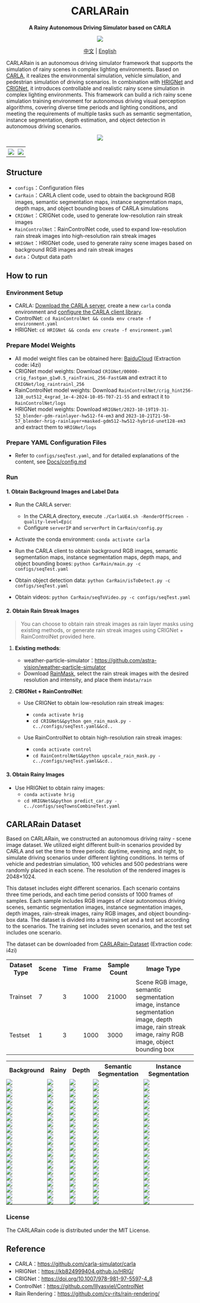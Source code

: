 <div align="center">

# CARLARain
**A Rainy Autonomous Driving Simulator based on CARLA**

![](Docs/license.svg)

<div>
  <a href="./README.md">中文</a> |
  <a href="./README_EN.md">English</a>
</div>

</div>

CARLARain is an autonomous driving simulator framework that supports the simulation of rainy scenes in complex lighting environments. Based on [CARLA](https://github.com/carla-simulator/carla), it realizes the environmental simulation, vehicle simulation, and pedestrian simulation of driving scenarios. In combination with [HRIGNet](https://kb824999404.github.io/HRIG/) and [CRIGNet](https://doi.org/10.1007/978-981-97-5597-4_8), it introduces controllable and realistic rainy scene simulation in complex lighting environments. This framework can build a rich rainy scene simulation training environment for autonomous driving visual perception algorithms, covering diverse time periods and lighting conditions, and meeting the requirements of multiple tasks such as semantic segmentation, instance segmentation, depth estimation, and object detection in autonomous driving scenarios. 


<div align="center">

![](Docs/CARLARain图EN.svg)


<table>
<tr>
<td style="border: none; padding: 5px;"><img src="Docs/CARLARain_Clean.gif" /></td>
<td style="border: none; padding: 5px;"><img src="Docs/CARLARain_Rainy.gif" /></td>
</tr>
</table>

</div>

## Structure

* `configs`：Configuration files
* `CarRain`：CARLA client code, used to obtain the background RGB images, semantic segmentation maps, instance segmentation maps, depth maps, and object bounding boxes of CARLA simulations
* `CRIGNet`：CRIGNet code, used to generate low-resolution rain streak images
* `RainControlNet`：RainControlNet code, used to expand low-resolution rain streak images into high-resolution rain streak images
* `HRIGNet`：HRIGNet code, used to generate rainy scene images based on background RGB images and rain streak images
* `data`：Output data path


## How to run

### Environment Setup

* CARLA: [Download the CARLA server](https://carla.readthedocs.io/en/latest/start_quickstart/#carla-installation), create a new `carla` conda environment and [configure the CARLA client library](https://carla.readthedocs.io/en/latest/start_quickstart/#install-client-library).
* ControlNet: `cd RainControlNet && conda env create -f environment.yaml`
* HRIGNet: `cd HRIGNet && conda env create -f environment.yaml`


### Prepare Model Weights

* All model weight files can be obtained here: [BaiduCloud](https://pan.baidu.com/s/1FXNk-y86rxXeUYwPoGWnpQ?pwd=i4zi ) (Extraction code: i4zi)
* CRIGNet model weights: Download `CRIGNet/00000-crig_fastgan_g1w0.5_rainTrainL_256-FastGAN` and extract it to `CRIGNet/log_raintrainl_256`
* RainControlNet model weights: Download `RainControlNet/crig_hint256-128_out512_4xgrad_1e-4-2024-10-05-T07-21-55` and extract it to `RainControlNet/logs`
* HRIGNet model weights: Download `HRIGNet/2023-10-19T19-31-52_blender-gdm-rainlayer-hw512-f4-em3` and `2023-10-21T21-50-57_blender-hrig-rainlayer+masked-gdm512-hw512-hybrid-unet128-em3` and extract them to `HRIGNet/logs`

### Prepare YAML Configuration Files

* Refer to `configs/seqTest.yaml`, and for detailed explanations of the content, see [Docs/config.md](./Docs/config.md#EN)

### Run

#### 1. Obtain Background Images and Label Data

* Run the CARLA server:
  * In the CARLA directory, execute `./CarlaUE4.sh -RenderOffScreen -quality-level=Epic`
  * Configure `serverIP` and `serverPort` in `CarRain/config.py`

* Activate the conda environment: `conda activate carla`
* Run the CARLA client to obtain background RGB images, semantic segmentation maps, instance segmentation maps, depth maps, and object bounding boxes: `python CarRain/main.py -c configs/seqTest.yaml`
* Obtain object detection data: `python CarRain/isToDetect.py -c configs/seqTest.yaml`
* Obtain videos: `python CarRain/seqToVideo.py -c configs/seqTest.yaml`

#### 2. Obtain Rain Streak Images

> You can choose to obtain rain streak images as rain layer masks using existing methods, or generate rain streak images using CRIGNet + RainControlNet provided here.

1. **Existing methods**:
   * weather-particle-simulator：https://github.com/astra-vision/weather-particle-simulator
   * Download [RainMask](https://pan.baidu.com/s/1FXNk-y86rxXeUYwPoGWnpQ?pwd=i4zi ), select the rain streak images with the desired resolution and intensity, and place them in`data/rain`


2. **CRIGNet + RainControlNet**:
   * Use CRIGNet to obtain low-resolution rain streak images:
     * `conda activate hrig`
     * `cd CRIGNet&&python gen_rain_mask.py -c../configs/seqTest.yaml&&cd..`

   * Use RainControlNet to obtain high-resolution rain streak images:
     * `conda activate control`
     * `cd RainControlNet&&python upscale_rain_mask.py -c../configs/seqTest.yaml&&cd..`

#### 3. Obtain Rainy Images

* Use HRIGNet to obtain rainy images:
  * `conda activate hrig`
  * `cd HRIGNet&&python predict_car.py -c../configs/seqTownsCombineTest.yaml`

## CARLARain Dataset

Based on CARLARain, we constructed an autonomous driving rainy - scene image dataset. We utilized eight different built-in scenarios provided by CARLA and set the time to three periods: daytime, evening, and night, to simulate driving scenarios under different lighting conditions. In terms of vehicle and pedestrian simulation, 100 vehicles and 500 pedestrians were randomly placed in each scene. The resolution of the rendered images is 2048×1024.

This dataset includes eight different scenarios. Each scenario contains three time periods, and each time period consists of 1000 frames of samples. Each sample includes RGB images of clear autonomous driving scenes, semantic segmentation images, instance segmentation images, depth images, rain-streak images, rainy RGB images, and object bounding-box data. The dataset is divided into a training set and a test set according to the scenarios. The training set includes seven scenarios, and the test set includes one scenario.

The dataset can be downloaded from [CARLARain-Dataset](https://pan.baidu.com/s/1FXNk-y86rxXeUYwPoGWnpQ?pwd=i4zi) (Extraction code: i4zi)

<table>
<tr>
<th>Dataset Type </th>
<th>Scene </th>
<th>Time </th>
<th>Frame </th>
<th>Sample Count </th>
<th>Image Type </th>
</tr>
<tr>
<td>Trainset</td>
<td>7</td>
<td>3</td>
<td>1000</td>
<td>21000</td>
<td rowspan=2> Scene RGB image, semantic segmentation image, instance segmentation image, depth image, rain streak image, rainy RGB image, object bounding box</td>
</tr>
<tr>
<td>Testset</td>
<td>1</td>
<td>3</td>
<td>1000</td>
<td>3000</td>
</tr>
</table>

<table>
<tr>
<th>Background </th>
<th>Rainy </th>
<th>Depth </th>
<th>Semantic Segmentation </th>
<th>Instance Segmentation </th>
</tr>
<tr>
<td style="padding: 0;width=20%;"><img src="Docs/CARLARainDataset/background/seqTown01ClearSunset_002423..jpg" /></td>
<td style="padding: 0;width=20%;"><img src="Docs/CARLARainDataset/rainy/seqTown01ClearSunset_002423.jpg" /></td>
<td style="padding: 0;width=20%;"><img src="Docs/CARLARainDataset/depth/seqTown01ClearSunset_002423.png" /></td>
<td style="padding: 0;width=20%;"><img src="Docs/CARLARainDataset/semantic_segmentation/seqTown01ClearSunset_002423.png" /></td>
<td style="padding: 0;width=20%;"><img src="Docs/CARLARainDataset/instance_segmentation/seqTown01ClearSunset_002423.png" /></td>
</tr>
<tr>
<td style="padding: 0;width=20%;"><img src="Docs/CARLARainDataset/background/seqTown01Clear_000044..jpg" /></td>
<td style="padding: 0;width=20%;"><img src="Docs/CARLARainDataset/rainy/seqTown01Clear_000044.jpg" /></td>
<td style="padding: 0;width=20%;"><img src="Docs/CARLARainDataset/depth/seqTown01Clear_000044.png" /></td>
<td style="padding: 0;width=20%;"><img src="Docs/CARLARainDataset/semantic_segmentation/seqTown01Clear_000044.png" /></td>
<td style="padding: 0;width=20%;"><img src="Docs/CARLARainDataset/instance_segmentation/seqTown01Clear_000044.png" /></td>
</tr>
<tr>
<td style="padding: 0;width=20%;"><img src="Docs/CARLARainDataset/background/seqTown02ClearNight_007652..jpg" /></td>
<td style="padding: 0;width=20%;"><img src="Docs/CARLARainDataset/rainy/seqTown02ClearNight_007652.jpg" /></td>
<td style="padding: 0;width=20%;"><img src="Docs/CARLARainDataset/depth/seqTown02ClearNight_007652.png" /></td>
<td style="padding: 0;width=20%;"><img src="Docs/CARLARainDataset/semantic_segmentation/seqTown02ClearNight_007652.png" /></td>
<td style="padding: 0;width=20%;"><img src="Docs/CARLARainDataset/instance_segmentation/seqTown02ClearNight_007652.png" /></td>
</tr>

<tr>
<td style="padding: 0;width=20%;"><img src="Docs/CARLARainDataset/background/seqTown02Clear_001262..jpg" /></td>
<td style="padding: 0;width=20%;"><img src="Docs/CARLARainDataset/rainy/seqTown02Clear_001262.jpg" /></td>
<td style="padding: 0;width=20%;"><img src="Docs/CARLARainDataset/depth/seqTown02Clear_001262.png" /></td>
<td style="padding: 0;width=20%;"><img src="Docs/CARLARainDataset/semantic_segmentation/seqTown02Clear_001262.png" /></td>
<td style="padding: 0;width=20%;"><img src="Docs/CARLARainDataset/instance_segmentation/seqTown02Clear_001262.png" /></td>
</tr>
<tr>
<td style="padding: 0;width=20%;"><img src="Docs/CARLARainDataset/background/seqTown03ClearNight_009422..jpg" /></td>
<td style="padding: 0;width=20%;"><img src="Docs/CARLARainDataset/rainy/seqTown03ClearNight_009422.jpg" /></td>
<td style="padding: 0;width=20%;"><img src="Docs/CARLARainDataset/depth/seqTown03ClearNight_009422.png" /></td>
<td style="padding: 0;width=20%;"><img src="Docs/CARLARainDataset/semantic_segmentation/seqTown03ClearNight_009422.png" /></td>
<td style="padding: 0;width=20%;"><img src="Docs/CARLARainDataset/instance_segmentation/seqTown03ClearNight_009422.png" /></td>
</tr>
<tr>
<td style="padding: 0;width=20%;"><img src="Docs/CARLARainDataset/background/seqTown03ClearSunset_009200..jpg" /></td>
<td style="padding: 0;width=20%;"><img src="Docs/CARLARainDataset/rainy/seqTown03ClearSunset_009200.jpg" /></td>
<td style="padding: 0;width=20%;"><img src="Docs/CARLARainDataset/depth/seqTown03ClearSunset_009200.png" /></td>
<td style="padding: 0;width=20%;"><img src="Docs/CARLARainDataset/semantic_segmentation/seqTown03ClearSunset_009200.png" /></td>
<td style="padding: 0;width=20%;"><img src="Docs/CARLARainDataset/instance_segmentation/seqTown03ClearSunset_009200.png" /></td>
</tr>
<tr>
<td style="padding: 0;width=20%;"><img src="Docs/CARLARainDataset/background/seqTown03Clear_001814..jpg" /></td>
<td style="padding: 0;width=20%;"><img src="Docs/CARLARainDataset/rainy/seqTown03Clear_001814.jpg" /></td>
<td style="padding: 0;width=20%;"><img src="Docs/CARLARainDataset/depth/seqTown03Clear_001814.png" /></td>
<td style="padding: 0;width=20%;"><img src="Docs/CARLARainDataset/semantic_segmentation/seqTown03Clear_001814.png" /></td>
<td style="padding: 0;width=20%;"><img src="Docs/CARLARainDataset/instance_segmentation/seqTown03Clear_001814.png" /></td>
</tr>
<tr>
<td style="padding: 0;width=20%;"><img src="Docs/CARLARainDataset/background/seqTown04ClearNight_064471..jpg" /></td>
<td style="padding: 0;width=20%;"><img src="Docs/CARLARainDataset/rainy/seqTown04ClearNight_064471.jpg" /></td>
<td style="padding: 0;width=20%;"><img src="Docs/CARLARainDataset/depth/seqTown04ClearNight_064471.png" /></td>
<td style="padding: 0;width=20%;"><img src="Docs/CARLARainDataset/semantic_segmentation/seqTown04ClearNight_064471.png" /></td>
<td style="padding: 0;width=20%;"><img src="Docs/CARLARainDataset/instance_segmentation/seqTown04ClearNight_064471.png" /></td>
</tr>
<tr>
<td style="padding: 0;width=20%;"><img src="Docs/CARLARainDataset/background/seqTown04ClearSunset_010612..jpg" /></td>
<td style="padding: 0;width=20%;"><img src="Docs/CARLARainDataset/rainy/seqTown04ClearSunset_010612.jpg" /></td>
<td style="padding: 0;width=20%;"><img src="Docs/CARLARainDataset/depth/seqTown04ClearSunset_010612.png" /></td>
<td style="padding: 0;width=20%;"><img src="Docs/CARLARainDataset/semantic_segmentation/seqTown04ClearSunset_010612.png" /></td>
<td style="padding: 0;width=20%;"><img src="Docs/CARLARainDataset/instance_segmentation/seqTown04ClearSunset_010612.png" /></td>
</tr>
<tr>
<td style="padding: 0;width=20%;"><img src="Docs/CARLARainDataset/background/seqTown04Clear_002690..jpg" /></td>
<td style="padding: 0;width=20%;"><img src="Docs/CARLARainDataset/rainy/seqTown04Clear_002690.jpg" /></td>
<td style="padding: 0;width=20%;"><img src="Docs/CARLARainDataset/depth/seqTown04Clear_002690.png" /></td>
<td style="padding: 0;width=20%;"><img src="Docs/CARLARainDataset/semantic_segmentation/seqTown04Clear_002690.png" /></td>
<td style="padding: 0;width=20%;"><img src="Docs/CARLARainDataset/instance_segmentation/seqTown04Clear_002690.png" /></td>
</tr>
<tr>
<td style="padding: 0;width=20%;"><img src="Docs/CARLARainDataset/background/seqTown05ClearNight_013922..jpg" /></td>
<td style="padding: 0;width=20%;"><img src="Docs/CARLARainDataset/rainy/seqTown05ClearNight_013922.jpg" /></td>
<td style="padding: 0;width=20%;"><img src="Docs/CARLARainDataset/depth/seqTown05ClearNight_013922.png" /></td>
<td style="padding: 0;width=20%;"><img src="Docs/CARLARainDataset/semantic_segmentation/seqTown05ClearNight_013922.png" /></td>
<td style="padding: 0;width=20%;"><img src="Docs/CARLARainDataset/instance_segmentation/seqTown05ClearNight_013922.png" /></td>
</tr>
<tr>
<td style="padding: 0;width=20%;"><img src="Docs/CARLARainDataset/background/seqTown05ClearSunset_012791..jpg" /></td>
<td style="padding: 0;width=20%;"><img src="Docs/CARLARainDataset/rainy/seqTown05ClearSunset_012791.jpg" /></td>
<td style="padding: 0;width=20%;"><img src="Docs/CARLARainDataset/depth/seqTown05ClearSunset_012791.png" /></td>
<td style="padding: 0;width=20%;"><img src="Docs/CARLARainDataset/semantic_segmentation/seqTown05ClearSunset_012791.png" /></td>
<td style="padding: 0;width=20%;"><img src="Docs/CARLARainDataset/instance_segmentation/seqTown05ClearSunset_012791.png" /></td>
</tr>
<tr>
<td style="padding: 0;width=20%;"><img src="Docs/CARLARainDataset/background/seqTown05Clear_003271..jpg" /></td>
<td style="padding: 0;width=20%;"><img src="Docs/CARLARainDataset/rainy/seqTown05Clear_003271.jpg" /></td>
<td style="padding: 0;width=20%;"><img src="Docs/CARLARainDataset/depth/seqTown05Clear_003271.png" /></td>
<td style="padding: 0;width=20%;"><img src="Docs/CARLARainDataset/semantic_segmentation/seqTown05Clear_003271.png" /></td>
<td style="padding: 0;width=20%;"><img src="Docs/CARLARainDataset/instance_segmentation/seqTown05Clear_003271.png" /></td>
</tr>
<tr>
<td style="padding: 0;width=20%;"><img src="Docs/CARLARainDataset/background/seqTown06ClearNight_000267..jpg" /></td>
<td style="padding: 0;width=20%;"><img src="Docs/CARLARainDataset/rainy/seqTown06ClearNight_000267.jpg" /></td>
<td style="padding: 0;width=20%;"><img src="Docs/CARLARainDataset/depth/seqTown06ClearNight_000267.png" /></td>
<td style="padding: 0;width=20%;"><img src="Docs/CARLARainDataset/semantic_segmentation/seqTown06ClearNight_000267.png" /></td>
<td style="padding: 0;width=20%;"><img src="Docs/CARLARainDataset/instance_segmentation/seqTown06ClearNight_000267.png" /></td>
</tr>
<tr>
<td style="padding: 0;width=20%;"><img src="Docs/CARLARainDataset/background/seqTown06ClearSunset_001191..jpg" /></td>
<td style="padding: 0;width=20%;"><img src="Docs/CARLARainDataset/rainy/seqTown06ClearSunset_001191.jpg" /></td>
<td style="padding: 0;width=20%;"><img src="Docs/CARLARainDataset/depth/seqTown06ClearSunset_001191.png" /></td>
<td style="padding: 0;width=20%;"><img src="Docs/CARLARainDataset/semantic_segmentation/seqTown06ClearSunset_001191.png" /></td>
<td style="padding: 0;width=20%;"><img src="Docs/CARLARainDataset/instance_segmentation/seqTown06ClearSunset_001191.png" /></td>
</tr>
<tr>
<td style="padding: 0;width=20%;"><img src="Docs/CARLARainDataset/background/seqTown06Clear_002307..jpg" /></td>
<td style="padding: 0;width=20%;"><img src="Docs/CARLARainDataset/rainy/seqTown06Clear_002307.jpg" /></td>
<td style="padding: 0;width=20%;"><img src="Docs/CARLARainDataset/depth/seqTown06Clear_002307.png" /></td>
<td style="padding: 0;width=20%;"><img src="Docs/CARLARainDataset/semantic_segmentation/seqTown06Clear_002307.png" /></td>
<td style="padding: 0;width=20%;"><img src="Docs/CARLARainDataset/instance_segmentation/seqTown06Clear_002307.png" /></td>
</tr>
<tr>
<td style="padding: 0;width=20%;"><img src="Docs/CARLARainDataset/background/seqTown07ClearSunset_004693..jpg" /></td>
<td style="padding: 0;width=20%;"><img src="Docs/CARLARainDataset/rainy/seqTown07ClearSunset_004693.jpg" /></td>
<td style="padding: 0;width=20%;"><img src="Docs/CARLARainDataset/depth/seqTown07ClearSunset_004693.png" /></td>
<td style="padding: 0;width=20%;"><img src="Docs/CARLARainDataset/semantic_segmentation/seqTown07ClearSunset_004693.png" /></td>
<td style="padding: 0;width=20%;"><img src="Docs/CARLARainDataset/instance_segmentation/seqTown07ClearSunset_004693.png" /></td>
</tr>
<tr>
<td style="padding: 0;width=20%;"><img src="Docs/CARLARainDataset/background/seqTown07Clear_004556..jpg" /></td>
<td style="padding: 0;width=20%;"><img src="Docs/CARLARainDataset/rainy/seqTown07Clear_004556.jpg" /></td>
<td style="padding: 0;width=20%;"><img src="Docs/CARLARainDataset/depth/seqTown07Clear_004556.png" /></td>
<td style="padding: 0;width=20%;"><img src="Docs/CARLARainDataset/semantic_segmentation/seqTown07Clear_004556.png" /></td>
<td style="padding: 0;width=20%;"><img src="Docs/CARLARainDataset/instance_segmentation/seqTown07Clear_004556.png" /></td>
</tr>
<tr>
<td style="padding: 0;width=20%;"><img src="Docs/CARLARainDataset/background/seqTown10ClearNight_065810..jpg" /></td>
<td style="padding: 0;width=20%;"><img src="Docs/CARLARainDataset/rainy/seqTown10ClearNight_065810.jpg" /></td>
<td style="padding: 0;width=20%;"><img src="Docs/CARLARainDataset/depth/seqTown10ClearNight_065810.png" /></td>
<td style="padding: 0;width=20%;"><img src="Docs/CARLARainDataset/semantic_segmentation/seqTown10ClearNight_065810.png" /></td>
<td style="padding: 0;width=20%;"><img src="Docs/CARLARainDataset/instance_segmentation/seqTown10ClearNight_065810.png" /></td>
</tr>
<tr>
<td style="padding: 0;width=20%;"><img src="Docs/CARLARainDataset/background/seqTown10ClearSunset_006789..jpg" /></td>
<td style="padding: 0;width=20%;"><img src="Docs/CARLARainDataset/rainy/seqTown10ClearSunset_006789.jpg" /></td>
<td style="padding: 0;width=20%;"><img src="Docs/CARLARainDataset/depth/seqTown10ClearSunset_006789.png" /></td>
<td style="padding: 0;width=20%;"><img src="Docs/CARLARainDataset/semantic_segmentation/seqTown10ClearSunset_006789.png" /></td>
<td style="padding: 0;width=20%;"><img src="Docs/CARLARainDataset/instance_segmentation/seqTown10ClearSunset_006789.png" /></td>
</tr>
<tr>
<td style="padding: 0;width=20%;"><img src="Docs/CARLARainDataset/background/seqTown10Clear_005656..jpg" /></td>
<td style="padding: 0;width=20%;"><img src="Docs/CARLARainDataset/rainy/seqTown10Clear_005656.jpg" /></td>
<td style="padding: 0;width=20%;"><img src="Docs/CARLARainDataset/depth/seqTown10Clear_005656.png" /></td>
<td style="padding: 0;width=20%;"><img src="Docs/CARLARainDataset/semantic_segmentation/seqTown10Clear_005656.png" /></td>
<td style="padding: 0;width=20%;"><img src="Docs/CARLARainDataset/instance_segmentation/seqTown10Clear_005656.png" /></td>
</tr>

</table>


### License

The CARLARain code is distributed under the MIT License.

## Reference

* CARLA：https://github.com/carla-simulator/carla
* HRIGNet：https://kb824999404.github.io/HRIG/
* CRIGNet：https://doi.org/10.1007/978-981-97-5597-4_8
* ControlNet：https://github.com/lllyasviel/ControlNet
* Rain Rendering：https://github.com/cv-rits/rain-rendering/
